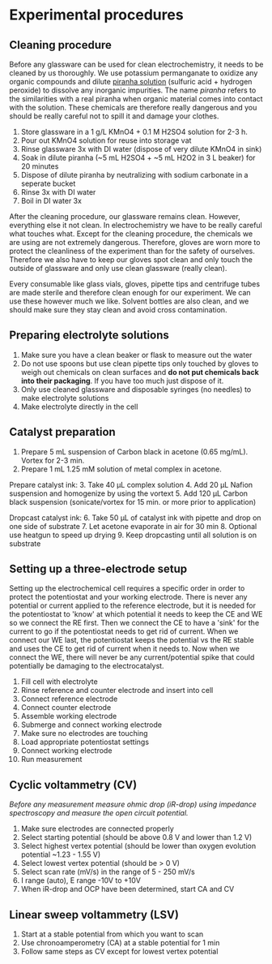 # Experimental procedures


## Cleaning procedure
Before any glassware can be used for clean electrochemistry, it needs to be cleaned by us thoroughly. We use potassium permanganate to oxidize any organic compounds and dilute [piranha solution](https://www.youtube.com/watch?v=cLpSapjKcxM) (sulfuric acid + hydrogen peroxide) to dissolve any inorganic impurities. The name _piranha_ refers to the similarities with a real piranha when organic material comes into contact with the solution. These chemicals are therefore really dangerous and you should be really careful not to spill it and damage your clothes.  
1.	Store glassware in a 1 g/L KMnO4 + 0.1 M H2SO4 solution for 2-3 h.
2.	Pour out KMnO4 solution for reuse into storage vat
3.	Rinse glassware 3x with DI water (dispose of very dilute KMnO4 in sink)
4.	Soak in dilute piranha (~5 mL H2SO4 + ~5 mL H2O2 in 3 L beaker) for 20 minutes
5.	Dispose of dilute piranha by neutralizing with sodium carbonate in a seperate bucket
6.	Rinse 3x with DI water
7.	Boil in DI water 3x

After the cleaning procedure, our glassware remains clean. However, everything else it not clean. In electrochemistry we have to be really careful what touches what. Except for the cleaning procedure, the chemicals we are using are not extremely dangerous. Therefore, gloves are worn more to protect the cleanliness of the experiment than for the safety of ourselves. Therefore we also have to keep our gloves spot clean and only touch the outside of glassware and only use clean glassware (really clean).

Every consumable like glass vials, gloves, pipette tips and centrifuge tubes are made sterile and therefore clean enough for our experiment. We can use these however much we like. Solvent bottles are also clean, and we should make sure they stay clean and avoid cross contamination. 

## Preparing electrolyte solutions
1.  Make sure you have a clean beaker or flask to measure out the water
2.  Do not use spoons but use clean pipette tips only touched by gloves to weigh out chemicals on clean surfaces and **do not put chemicals back into their packaging**. If you have too much just dispose of it.
3.  Only use cleaned glassware and disposable syringes (no needles) to make electrolyte solutions
4.  Make electrolyte directly in the cell

## Catalyst preparation
1.  Prepare 5 mL suspension of Carbon black in acetone (0.65 mg/mL). Vortex for 2-3 min.
2.  Prepare 1 mL 1.25 mM solution of  metal complex in acetone.

Prepare catalyst ink:
3.  Take 40 µL complex solution
4.  Add 20 µL Nafion suspension and homogenize by using the vortext
5.  Add 120 µL Carbon black suspension (sonicate/vortex for 15 min. or more prior to application)

Dropcast catalyst ink:
6.  Take 50 µL of catalyst ink with pipette and drop on one side of substrate
7.  Let acetone evaporate in air for 30 min
8.  Optional use heatgun to speed up drying
9. Keep dropcasting until all solution is on substrate

## Setting up a three-electrode setup
Setting up the electrochemical cell requires a specific order in order to protect the potentiostat and your working electrode. There is never any potential or current applied to the reference electrode, but it is needed for the potentiostat to 'know' at which potential it needs to keep the CE and WE so we connect the RE first. Then we connect the CE to have a 'sink' for the current to go if the potentiostat needs to get rid of current. When we connect our WE last, the potentiostat keeps the potential vs the RE stable and uses the CE to get rid of current when it needs to. Now when we connect the WE, there will never be any current/potential spike that could potentially be damaging to the electrocatalyst.

1.	Fill cell with electrolyte 
2.	Rinse reference and counter electrode and insert into cell
3.	Connect reference electrode
4.	Connect counter electrode
5.	Assemble working electrode
6.	Submerge and connect working electrode 
7.	Make sure no electrodes are touching
8.	Load appropriate potentiostat settings
9.	Connect working electrode
10.	Run measurement

## Cyclic voltammetry (CV)
_Before any measurement measure ohmic drop (iR-drop) using impedance spectroscopy and measure the open circuit potential._
1.  Make sure electrodes are connected properly
2.  Select starting potential (should be above 0.8 V and lower than 1.2 V)
3.  Select highest vertex potential (should be lower than oxygen evolution potential ~1.23 - 1.55 V)
4.  Select lowest vertex potential (should be > 0 V)
5.  Select scan rate (mV/s) in the range of 5 - 250 mV/s
6.  I range (auto), E range -10V to +10V
7.  When iR-drop and OCP have been determined, start CA and CV

## Linear sweep voltammetry (LSV)
1.  Start at a stable potential from which you want to scan
2.  Use chronoamperometry (CA) at a stable potential for 1 min
2.  Follow same steps as CV except for lowest vertex potential
